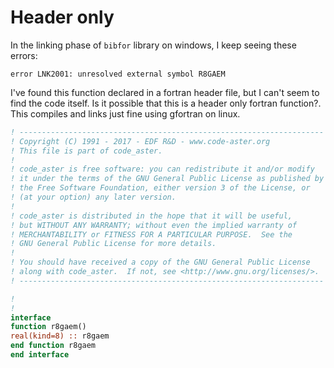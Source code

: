 # Header only

In the linking phase of `bibfor` library on windows, I keep seeing these errors:

`error LNK2001: unresolved external symbol R8GAEM`

I've found this function declared in a fortran header file, but I can't seem to find the code itself. 
Is it possible that this is a header only fortran function?.
This compiles and links just fine using gfortran on linux.


```fortran
! --------------------------------------------------------------------
! Copyright (C) 1991 - 2017 - EDF R&D - www.code-aster.org
! This file is part of code_aster.
!
! code_aster is free software: you can redistribute it and/or modify
! it under the terms of the GNU General Public License as published by
! the Free Software Foundation, either version 3 of the License, or
! (at your option) any later version.
!
! code_aster is distributed in the hope that it will be useful,
! but WITHOUT ANY WARRANTY; without even the implied warranty of
! MERCHANTABILITY or FITNESS FOR A PARTICULAR PURPOSE.  See the
! GNU General Public License for more details.
!
! You should have received a copy of the GNU General Public License
! along with code_aster.  If not, see <http://www.gnu.org/licenses/>.
! --------------------------------------------------------------------

!
!
interface
function r8gaem()
real(kind=8) :: r8gaem
end function r8gaem
end interface
```